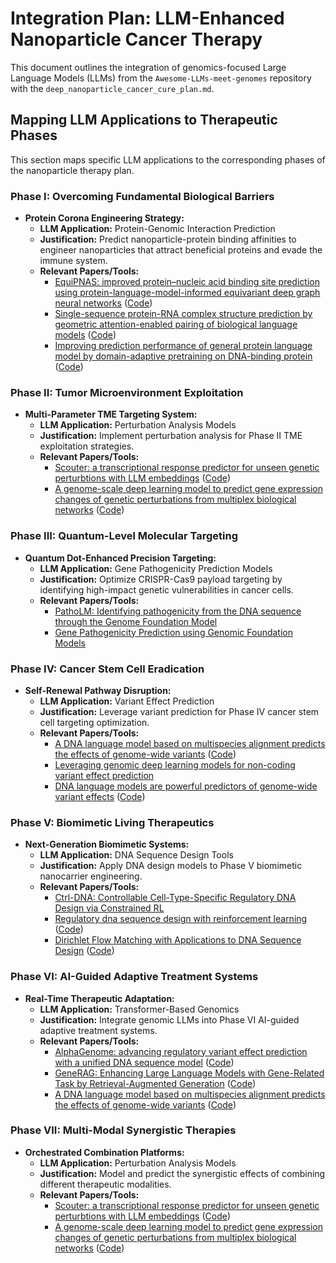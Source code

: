 # Integration Plan: LLM-Enhanced Nanoparticle Cancer Therapy

This document outlines the integration of genomics-focused Large Language Models (LLMs) from the `Awesome-LLMs-meet-genomes` repository with the `deep_nanoparticle_cancer_cure_plan.md`.

## Mapping LLM Applications to Therapeutic Phases

This section maps specific LLM applications to the corresponding phases of the nanoparticle therapy plan.

### Phase I: Overcoming Fundamental Biological Barriers

*   **Protein Corona Engineering Strategy:**
    *   **LLM Application:** Protein-Genomic Interaction Prediction
    *   **Justification:** Predict nanoparticle-protein binding affinities to engineer nanoparticles that attract beneficial proteins and evade the immune system.
    *   **Relevant Papers/Tools:**
        *   [EquiPNAS: improved protein–nucleic acid binding site prediction using protein-language-model-informed equivariant deep graph neural networks](https://doi.org/10.1093/nar/gkae039) ([Code](https://github.com/Bhattacharya-Lab/EquiPNAS))
        *   [Single-sequence protein-RNA complex structure prediction by geometric attention-enabled pairing of biological language models](https://doi.org/10.1101/2024.07.27.605468) ([Code](https://github.com/Bhattacharya-Lab/ProRNA3D-single))
        *   [Improving prediction performance of general protein language model by domain-adaptive pretraining on DNA-binding protein](https://www.nature.com/articles/s41467-024-52293-7) ([Code](https://github.com/pengsl-lab/ESM-DBP))

### Phase II: Tumor Microenvironment Exploitation

*   **Multi-Parameter TME Targeting System:**
    *   **LLM Application:** Perturbation Analysis Models
    *   **Justification:** Implement perturbation analysis for Phase II TME exploitation strategies.
    *   **Relevant Papers/Tools:**
        *   [Scouter: a transcriptional response predictor for unseen genetic perturbtions with LLM embeddings](https://pypi.org/project/scouter-learn/) ([Code](https://github.com/PancakeZoy/scouter/tree/master))
        *   [A genome-scale deep learning model to predict gene expression changes of genetic perturbations from multiplex biological networks](https://arxiv.org/abs/2403.02724) ([Code](https://github.com/lipi12q/TranscriptionNet))

### Phase III: Quantum-Level Molecular Targeting

*   **Quantum Dot-Enhanced Precision Targeting:**
    *   **LLM Application:** Gene Pathogenicity Prediction Models
    *   **Justification:** Optimize CRISPR-Cas9 payload targeting by identifying high-impact genetic vulnerabilities in cancer cells.
    *   **Relevant Papers/Tools:**
        *   [PathoLM: Identifying pathogenicity from the DNA sequence through the Genome Foundation Model](https://arxiv.org/pdf/2406.13133)
        *   [Gene Pathogenicity Prediction using Genomic Foundation Models](https://www.researchgate.net/profile/Boulbaba-Ben-Amor/publication/381319158_Gene_Pathogenicity_Prediction_using_Genomic_Foundation_Models/links/6669151ca54c5f0b946001ac/Gene-Pathogenicity-Prediction-using-Genomic-Foundation-Models.pdf)

### Phase IV: Cancer Stem Cell Eradication

*   **Self-Renewal Pathway Disruption:**
    *   **LLM Application:** Variant Effect Prediction
    *   **Justification:** Leverage variant prediction for Phase IV cancer stem cell targeting optimization.
    *   **Relevant Papers/Tools:**
        *   [A DNA language model based on multispecies alignment predicts the effects of genome-wide variants](https://www.nature.com/articles/s41587-024-02511-w) ([Code](https://github.com/clinfo/GPN-MSA-env))
        *   [Leveraging genomic deep learning models for non-coding variant effect prediction](https://arxiv.org/abs/2411.11158)
        *   [DNA language models are powerful predictors of genome-wide variant effects](https://www.pnas.org/doi/10.1073/pnas.2311219120) ([Code](https://github.com/songlab-cal/gpn))

### Phase V: Biomimetic Living Therapeutics

*   **Next-Generation Biomimetic Systems:**
    *   **LLM Application:** DNA Sequence Design Tools
    *   **Justification:** Apply DNA design models to Phase V biomimetic nanocarrier engineering.
    *   **Relevant Papers/Tools:**
        *   [Ctrl-DNA: Controllable Cell-Type-Specific Regulatory DNA Design via Constrained RL](https://arxiv.org/abs/2505.20578)
        *   [Regulatory dna sequence design with reinforcement learning](https://arxiv.org/abs/2503.07981) ([Code](https://github.com/yangzhao1230/TACO))
        *   [Dirichlet Flow Matching with Applications to DNA Sequence Design](https://arxiv.org/abs/2402.05841) ([Code](https://github.com/HannesStark/dirichlet-flow-matching))

### Phase VI: AI-Guided Adaptive Treatment Systems

*   **Real-Time Therapeutic Adaptation:**
    *   **LLM Application:** Transformer-Based Genomics
    *   **Justification:** Integrate genomic LLMs into Phase VI AI-guided adaptive treatment systems.
    *   **Relevant Papers/Tools:**
        *   [AlphaGenome: advancing regulatory variant effect prediction with a unified DNA sequence model](https://www.biorxiv.org/content/10.1101/2025.06.25.661532v1.abstract) ([Code](https://github.com/google-deepmind/alphagenome))
        *   [GeneRAG: Enhancing Large Language Models with Gene-Related Task by Retrieval-Augmented Generation](https://www.biorxiv.org/content/10.1101/2024.06.24.600176v1.abstract) ([Code](https://zenodo.org/records/13119834))
        *   [A DNA language model based on multispecies alignment predicts the effects of genome-wide variants](https://www.nature.com/articles/s41587-024-02511-w) ([Code](https://github.com/clinfo/GPN-MSA-env))

### Phase VII: Multi-Modal Synergistic Therapies

*   **Orchestrated Combination Platforms:**
    *   **LLM Application:** Perturbation Analysis Models
    *   **Justification:** Model and predict the synergistic effects of combining different therapeutic modalities.
    *   **Relevant Papers/Tools:**
        *   [Scouter: a transcriptional response predictor for unseen genetic perturbtions with LLM embeddings](https://pypi.org/project/scouter-learn/) ([Code](https://github.com/PancakeZoy/scouter/tree/master))
        *   [A genome-scale deep learning model to predict gene expression changes of genetic perturbations from multiplex biological networks](https://arxiv.org/abs/2403.02724) ([Code](https://github.com/lipi12q/TranscriptionNet))
